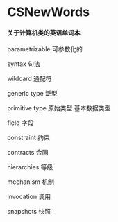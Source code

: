 # CSNewWords
####  关于计算机类的英语单词本

parametrizable 可参数化的

syntax 句法

wildcard 通配符

generic type 泛型

primitive type 原始类型 基本数据类型

field 字段

constraint 约束

contracts 合同

hierarchies 等级

mechanism 机制

invocation 调用

snapshots 快照

